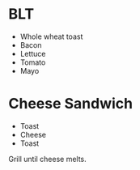 # BLT

- Whole wheat toast
- Bacon
- Lettuce
- Tomato
- Mayo

# Cheese Sandwich

- Toast
- Cheese
- Toast

Grill until cheese melts.
